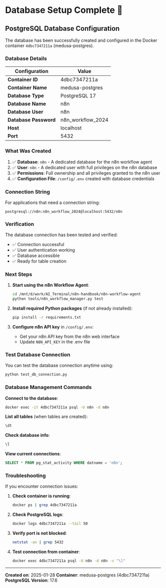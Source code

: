 # Database Setup Complete 🎉

## PostgreSQL Database Configuration

The database has been successfully created and configured in the Docker container `4dbc7347211a` (medusa-postgres).

### Database Details

| Configuration | Value |
|--------------|-------|
| **Container ID** | 4dbc7347211a |
| **Container Name** | medusa-postgres |
| **Database Type** | PostgreSQL 17 |
| **Database Name** | n8n |
| **Database User** | n8n |
| **Database Password** | n8n_workflow_2024 |
| **Host** | localhost |
| **Port** | 5432 |

### What Was Created

1. ✅ **Database**: `n8n` - A dedicated database for the n8n workflow agent
2. ✅ **User**: `n8n` - A dedicated user with full privileges on the n8n database
3. ✅ **Permissions**: Full ownership and all privileges granted to the n8n user
4. ✅ **Configuration File**: `/config/.env` created with database credentials

### Connection String

For applications that need a connection string:

```
postgresql://n8n:n8n_workflow_2024@localhost:5432/n8n
```

### Verification

The database connection has been tested and verified:
- ✅ Connection successful
- ✅ User authentication working
- ✅ Database accessible
- ✅ Ready for table creation

### Next Steps

1. **Start using the n8n Workflow Agent**:
   ```bash
   cd /mnt/d/work/AI_Terminal/n8n-handbook/n8n-workflow-agent
   python tools/n8n_workflow_manager.py test
   ```

2. **Install required Python packages** (if not already installed):
   ```bash
   pip install -r requirements.txt
   ```

3. **Configure n8n API key** in `/config/.env`:
   - Get your n8n API key from the n8n web interface
   - Update `N8N_API_KEY` in the .env file

### Test Database Connection

You can test the database connection anytime using:

```bash
python test_db_connection.py
```

### Database Management Commands

**Connect to the database**:
```bash
docker exec -it 4dbc7347211a psql -U n8n -d n8n
```

**List all tables** (when tables are created):
```sql
\dt
```

**Check database info**:
```sql
\l
```

**View current connections**:
```sql
SELECT * FROM pg_stat_activity WHERE datname = 'n8n';
```

### Troubleshooting

If you encounter connection issues:

1. **Check container is running**:
   ```bash
   docker ps | grep 4dbc7347211a
   ```

2. **Check PostgreSQL logs**:
   ```bash
   docker logs 4dbc7347211a --tail 50
   ```

3. **Verify port is not blocked**:
   ```bash
   netstat -an | grep 5432
   ```

4. **Test connection from container**:
   ```bash
   docker exec 4dbc7347211a psql -U n8n -d n8n -c "\l"
   ```

---

**Created on**: 2025-01-28
**Container**: medusa-postgres (4dbc7347211a)
**PostgreSQL Version**: 17.6